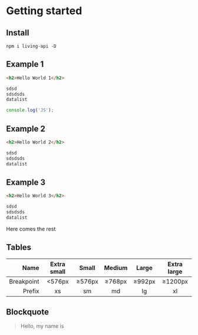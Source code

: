 # Getting started

## Install

```cli
npm i living-api -D
```

## Example 1

```html
<h2>Hello World 1</h2>

sdsd
sdsdsds
datalist
```

```js
console.log('JS');
```

## Example 2


```html
<h2>Hello World 2</h2>

sdsd
sdsdsds
datalist
```

## Example 3

```html
<h2>Hello World 3</h2>

sdsd
sdsdsds
datalist
```


Here comes the rest


## Tables

|       Name | Extra small |  Small | Medium |  Large | Extra large |
|-----------:|:-----------:|:------:|:------:|:------:|:-----------:|
| Breakpoint |    <576px   | ≥576px | ≥768px | ≥992px |   ≥1200px   |
|     Prefix |      xs     |   sm   |   md   |   lg   |      xl     |


## Blockquote

> Hello, my name is
